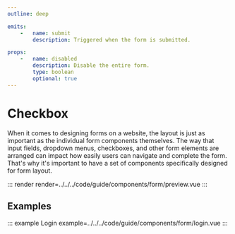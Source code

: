 ```yaml
---
outline: deep

emits:
    -   name: submit
        description: Triggered when the form is submitted.

props:
    -   name: disabled
        description: Disable the entire form.
        type: boolean
        optional: true
---
```


# Checkbox

When it comes to designing forms on a website, the layout is just as important as the individual form components themselves. The way that input fields, dropdown menus, checkboxes, and other form elements are arranged can impact how easily users can navigate and complete the form. That's why it's important to have a set of components specifically designed for form layout.

::: render
render=../../../code/guide/components/form/preview.vue
:::

<FrontmatterDocs/>

## Examples

::: example Login
example=../../../code/guide/components/form/login.vue
:::
